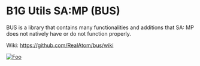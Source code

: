 # B1G Utils SA:MP (BUS)
BUS is a library that contains many functionalities and additions that SA: MP does not natively have or do not function properly.

Wiki: https://github.com/RealAtom/bus/wiki

[![Foo](https://discordapp.com/api/guilds/586980198910656521/embed.png?style=banner2)](http://google.com.au/)
